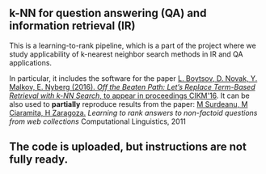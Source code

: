 ## k-NN for question answering (QA) and information retrieval (IR)

This is a learning-to-rank pipeline, which is a part of the project where we study applicability of k-nearest neighbor search methods in IR and QA applications.

In particular, it includes the software for the paper [L. Boytsov, D. Novak, Y. Malkov, E. Nyberg  (2016). *Off the Beaten Path: Let’s Replace Term-Based Retrieval
with k-NN Search*, to appear in proceedings CIKM'16](http://boytsov.info/pubs/cikm2016.pdf). It can be also used to **partially** reproduce results from the paper: [M Surdeanu, M Ciaramita, H Zaragoza.](http://www.mitpressjournals.org/doi/pdfplus/10.1162/COLI_a_00051) *Learning to rank answers to non-factoid questions from web collections* 
Computational Linguistics, 2011 

## The code is uploaded, but instructions are not fully ready.

